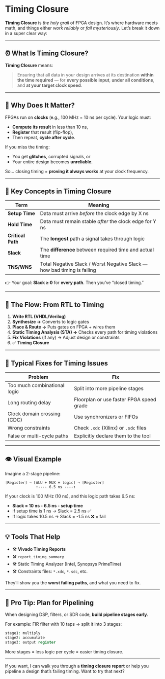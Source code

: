 # **Timing Closure**

**Timing Closure** is *the holy grail* of FPGA design. It’s where hardware meets math, and things either *work reliably* or *fail mysteriously*. Let’s break it down in a super clear way:

---

## ⏰ What Is Timing Closure?

**Timing Closure** means:

> Ensuring that all data in your design arrives at its destination **within the time required** — for **every possible input**, **under all conditions**, and **at your target clock speed**.

---

## 🧠 Why Does It Matter?

FPGAs run on **clocks** (e.g., 100 MHz = 10 ns per cycle). Your logic must:
- **Compute its result** in less than 10 ns,
- **Register** that result (flip-flop),
- Then repeat, **cycle after cycle**.

If you miss the timing:
- You get **glitches**, corrupted signals, or
- Your entire design becomes **unreliable**.

So… closing timing = **proving it always works** at your clock frequency.

---

## 🧮 Key Concepts in Timing Closure

| Term | Meaning |
|------|---------|
| **Setup Time** | Data must arrive *before* the clock edge by X ns |
| **Hold Time** | Data must remain stable *after* the clock edge for Y ns |
| **Critical Path** | The **longest** path a signal takes through logic |
| **Slack** | The **difference** between required time and actual time |
| **TNS/WNS** | Total Negative Slack / Worst Negative Slack — how bad timing is failing |

👉 Your goal: **Slack ≥ 0** for **every path**. Then you’ve “closed timing.”

---

## 🔧 The Flow: From RTL to Timing

1. **Write RTL (VHDL/Verilog)**
2. **Synthesize →** Converts to logic gates
3. **Place & Route →** Puts gates on FPGA + wires them
4. **Static Timing Analysis (STA) →** Checks every path for timing violations
5. **Fix Violations** (if any) → Adjust design or constraints
6. ✅ **Timing Closure**

---

## 🧰 Typical Fixes for Timing Issues

| Problem | Fix |
|--------|-----|
| Too much combinational logic | Split into more pipeline stages |
| Long routing delay | Floorplan or use faster FPGA speed grade |
| Clock domain crossing (CDC) | Use synchronizers or FIFOs |
| Wrong constraints | Check `.xdc` (Xilinx) or `.sdc` files |
| False or multi-cycle paths | Explicitly declare them to the tool |

---

## 👁️ Visual Example

Imagine a 2-stage pipeline:

```
[Register] → [ALU + MUX + logic] → [Register]
              ↑---- 6.5 ns ----↑
```

If your clock is 100 MHz (10 ns), and this logic path takes 6.5 ns:

- **Slack = 10 ns - 6.5 ns - setup time**
- If setup time is 1 ns → Slack = 2.5 ns ✅
- If logic takes 10.5 ns → Slack = -1.5 ns ❌ = fail

---

## 💡 Tools That Help

- 🛠 **Vivado Timing Reports**
- 🛠 `report_timing_summary`
- 🛠 Static Timing Analyzer (Intel, Synopsys PrimeTime)
- 🛠 Constraints files: `*.xdc`, `*.sdc`, etc.

They’ll show you the **worst failing paths**, and what you need to fix.

---

## 🧩 Pro Tip: Plan for Pipelining

When designing DSP, filters, or SDR code, **build pipeline stages early**.

For example: FIR filter with 10 taps → split it into 3 stages:
```vhdl
stage1: multiply
stage2: accumulate
stage3: output register
```

More stages = less logic per cycle = easier timing closure.

---

If you want, I can walk you through a **timing closure report** or help you pipeline a design that’s failing timing. Want to try that next?
